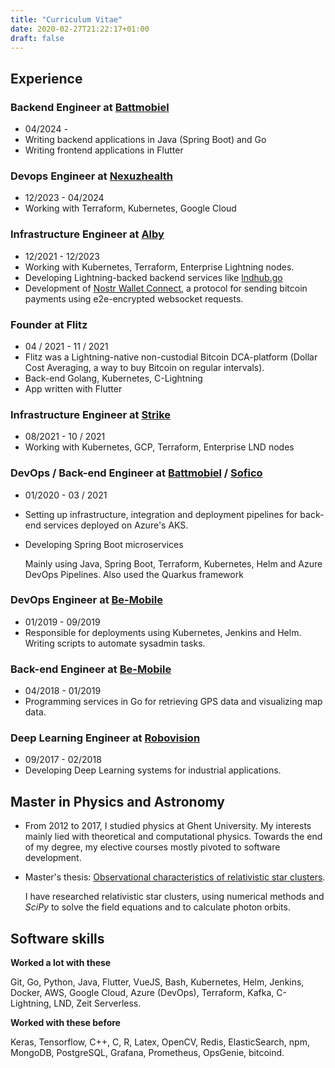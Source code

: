```yaml
---
title: "Curriculum Vitae"
date: 2020-02-27T21:22:17+01:00
draft: false
---
```

## Experience
### Backend Engineer at [Battmobiel](https://battmobility.be)
- 04/2024 -
- Writing backend applications in Java (Spring Boot) and Go
- Writing frontend applications in Flutter
### Devops Engineer at [Nexuzhealth](https://www.nexuzhealth.com/nl/)
- 12/2023 - 04/2024
- Working with Terraform, Kubernetes, Google Cloud
### Infrastructure Engineer at [Alby](https://getalby.com)
- 12/2021 - 12/2023
- Working with Kubernetes, Terraform, Enterprise Lightning nodes.
- Developing Lightning-backed backend services like [lndhub.go](https://github.com/getalby/lndhub.go)
- Development of [Nostr Wallet Connect](https://nwc.dev/), a protocol for sending bitcoin payments using e2e-encrypted websocket requests.
### Founder at Flitz
- 04 / 2021 - 11 / 2021
- Flitz was a Lightning-native non-custodial Bitcoin DCA-platform (Dollar Cost Averaging, a way to buy Bitcoin on regular intervals).
- Back-end Golang, Kubernetes, C-Lightning
- App written with Flutter

### Infrastructure Engineer at [Strike](https://strike.me)
- 08/2021 - 10 / 2021
- Working with Kubernetes, GCP, Terraform, Enterprise LND nodes


### DevOps / Back-end Engineer at [Battmobiel](https://battmobility.be) / [Sofico](https://sofico.be)
- 01/2020 - 03 / 2021
- Setting up infrastructure, integration and deployment pipelines for back-end services deployed on Azure's AKS.
- Developing Spring Boot microservices

  Mainly using Java, Spring Boot, Terraform, Kubernetes, Helm and Azure DevOps Pipelines.
  Also used the Quarkus framework

### DevOps Engineer at [Be-Mobile](https://be-mobile.com)
- 01/2019 - 09/2019
- Responsible for deployments using Kubernetes, Jenkins and Helm. Writing scripts to automate sysadmin tasks.

### Back-end Engineer at [Be-Mobile](https://be-mobile.com)
- 04/2018 - 01/2019
- Programming services in Go for retrieving GPS data and visualizing map data.

### Deep Learning Engineer at [Robovision](https://robovision.ai)
- 09/2017 - 02/2018
- Developing Deep Learning systems for industrial applications.

## Master in Physics and Astronomy
- From 2012 to 2017, I studied physics at Ghent University. My interests mainly lied with theoretical and computational physics.
Towards the end of my degree, my elective courses mostly pivoted to software development.


- Master's thesis: [Observational characteristics of relativistic star clusters](https://lib.ugent.be/fulltxt/RUG01/002/349/830/RUG01-002349830_2017_0001_AC.pdf).

    I have researched relativistic star clusters, using numerical methods and *SciPy* to solve the field equations and to calculate photon orbits.


## Software skills
**Worked a lot with these**

   Git, Go, Python, Java, Flutter, VueJS, Bash, Kubernetes, Helm, Jenkins, Docker, AWS, Google Cloud, Azure (DevOps), Terraform, Kafka, C-Lightning, LND, Zeit Serverless.

**Worked with these before**

  Keras, Tensorflow, C++, C, R, Latex, OpenCV, Redis, ElasticSearch, npm, MongoDB, PostgreSQL, Grafana, Prometheus, OpsGenie, bitcoind.

